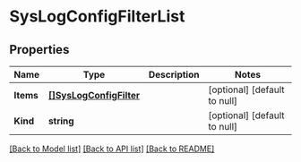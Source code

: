 # SysLogConfigFilterList

## Properties
Name | Type | Description | Notes
------------ | ------------- | ------------- | -------------
**Items** | [**[]SysLogConfigFilter**](sys_logConfig_filter.md) |  | [optional] [default to null]
**Kind** | **string** |  | [optional] [default to null]

[[Back to Model list]](../README.md#documentation-for-models) [[Back to API list]](../README.md#documentation-for-api-endpoints) [[Back to README]](../README.md)


